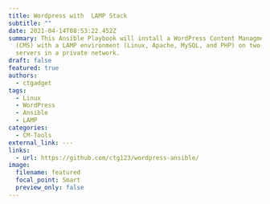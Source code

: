 ```yaml
---
title: Wordpress with  LAMP Stack
subtitle: ""
date: 2021-04-14T08:53:22.452Z
summary: This Ansible Playbook will install a WordPress Content Managment System
  (CMS) with a LAMP environment (Linux, Apache, MySQL, and PHP) on two remote
  servers in a private network.
draft: false
featured: true
authors:
  - ctgadget
tags:
  - Linux
  - WordPress
  - Ansible
  - LAMP
categories:
  - CM-Tools
external_link: ---
links:
  - url: https://github.com/ctg123/wordpress-ansible/
image:
  filename: featured
  focal_point: Smart
  preview_only: false
---
```

